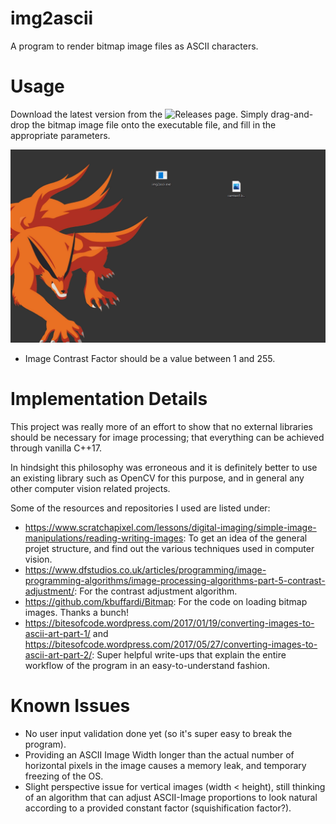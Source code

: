 # img2ascii
A program to render bitmap image files as ASCII characters.

# Usage
Download the latest version from the ![Releases page](https://github.com/shahank42/img2ascii/releases/tag/v0.1).
Simply drag-and-drop the bitmap image file onto the executable file, and fill in the appropriate parameters.

![Demo](https://github.com/shahank42/img2ascii/blob/main/demos/demo-v0.1.gif?raw=true)

* Image Contrast Factor should be a value between 1 and 255.

# Implementation Details
This project was really more of an effort to show that no external libraries should be necessary for image processing; that everything can be achieved through vanilla C++17.

In hindsight this philosophy was erroneous and it is definitely better to use an existing library such as OpenCV for this purpose, and in general any other computer vision related projects.

Some of the resources and repositories I used are listed under:
* https://www.scratchapixel.com/lessons/digital-imaging/simple-image-manipulations/reading-writing-images: To get an idea of the general projet structure, and find out the various techniques used in computer vision.
* https://www.dfstudios.co.uk/articles/programming/image-programming-algorithms/image-processing-algorithms-part-5-contrast-adjustment/: For the contrast adjustment algorithm.
* https://github.com/kbuffardi/Bitmap: For the code on loading bitmap images. Thanks a bunch!
* https://bitesofcode.wordpress.com/2017/01/19/converting-images-to-ascii-art-part-1/ and https://bitesofcode.wordpress.com/2017/05/27/converting-images-to-ascii-art-part-2/: Super helpful write-ups that explain the entire workflow of the program in an easy-to-understand fashion.

# Known Issues
* No user input validation done yet (so it's super easy to break the program).
* Providing an ASCII Image Width longer than the actual number of horizontal pixels in the image causes a memory leak, and temporary freezing of the OS.
* Slight perspective issue for vertical images (width < height), still thinking of an algorithm that can adjust ASCII-Image proportions to look natural according to a provided constant factor (squishification factor?).
